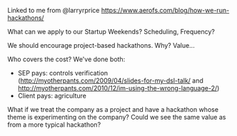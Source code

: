 Linked to me from @larryrprice
https://www.aerofs.com/blog/how-we-run-hackathons/

What can we apply to our Startup Weekends? Scheduling, Frequency?


We should encourage project-based hackathons. Why? Value...

Who covers the cost? We've done both:
* SEP pays: controls verification (http://myotherpants.com/2009/04/slides-for-my-dsl-talk/ and http://myotherpants.com/2010/12/im-using-the-wrong-language-2/)
* Client pays: agriculture

What if we treat the company as a project and have a hackathon whose theme is experimenting on the company? Could we see the same value as from a more typical hackathon?
